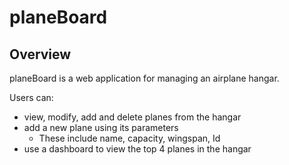 # planeBoard
## Overview
planeBoard is a web application for managing an airplane hangar. 

Users can:
* view, modify, add and delete planes from the hangar
* add a new plane using its parameters 
  * These include name, capacity, wingspan, Id
* use a dashboard to view the top 4 planes in the hangar
